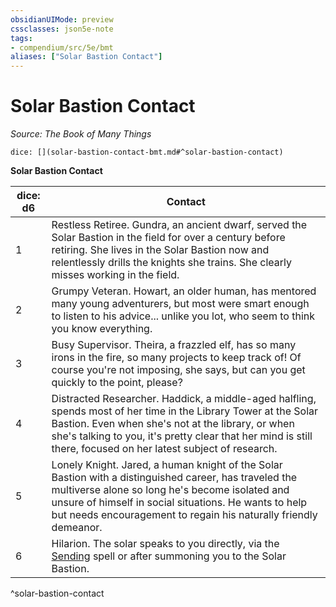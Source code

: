 ```yaml
---
obsidianUIMode: preview
cssclasses: json5e-note
tags:
- compendium/src/5e/bmt
aliases: ["Solar Bastion Contact"]
---
```

# Solar Bastion Contact
*Source: The Book of Many Things* 

`dice: [](solar-bastion-contact-bmt.md#^solar-bastion-contact)`

**Solar Bastion Contact**

| dice: d6 | Contact |
|----------|---------|
| 1 | Restless Retiree. Gundra, an ancient dwarf, served the Solar Bastion in the field for over a century before retiring. She lives in the Solar Bastion now and relentlessly drills the knights she trains. She clearly misses working in the field. |
| 2 | Grumpy Veteran. Howart, an older human, has mentored many young adventurers, but most were smart enough to listen to his advice... unlike you lot, who seem to think you know everything. |
| 3 | Busy Supervisor. Theira, a frazzled elf, has so many irons in the fire, so many projects to keep track of! Of course you're not imposing, she says, but can you get quickly to the point, please? |
| 4 | Distracted Researcher. Haddick, a middle-aged halfling, spends most of her time in the Library Tower at the Solar Bastion. Even when she's not at the library, or when she's talking to you, it's pretty clear that her mind is still there, focused on her latest subject of research. |
| 5 | Lonely Knight. Jared, a human knight of the Solar Bastion with a distinguished career, has traveled the multiverse alone so long he's become isolated and unsure of himself in social situations. He wants to help but needs encouragement to regain his naturally friendly demeanor. |
| 6 | Hilarion. The solar speaks to you directly, via the [Sending](z_compendium/spells/sending.md) spell or after summoning you to the Solar Bastion. |
^solar-bastion-contact
